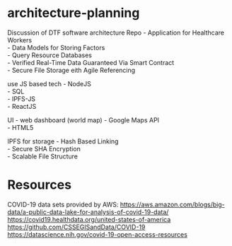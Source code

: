 # architecture-planning
Discussion of DTF software architecture Repo
	- Application for Healthcare Workers  
	- Data Models for Storing Factors  
	- Query Resource Databases  
	- Verified Real-Time Data Guaranteed Via Smart Contract  
	- Secure File Storage eith Agile Referencing  

use JS based tech
	- NodeJS  
	- SQL  
	- IPFS-JS  
	- ReactJS  

UI - web dashboard (world map)
	- Google Maps API  
	- HTML5  

IPFS for storage
	- Hash Based Linking  
	- Secure SHA Encryption  
	- Scalable File Structure  

# Resources
COVID-19 data sets provided by AWS: https://aws.amazon.com/blogs/big-data/a-public-data-lake-for-analysis-of-covid-19-data/
https://covid19.healthdata.org/united-states-of-america
https://github.com/CSSEGISandData/COVID-19
https://datascience.nih.gov/covid-19-open-access-resources
